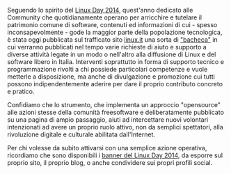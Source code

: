 <!--
.. title: Un Contributo Importante: il Tuo
.. slug: un-contributo-importante-il-tuo
.. date: 2014-07-14 00:00:00
.. tags: 
.. category: 
.. link: 
.. description: 
.. type: text
.. image_copy: 
.. previewimage:
-->

Seguendo lo spirito del <a href="https://www.linuxday.it/2014/">Linux Day 2014</a>, quest'anno dedicato alle Community che quotidianamente operano per arricchire e tutelare il patrimonio comune di software, contenuti ed informazioni di cui - spesso inconsapevolmente - gode la maggior parte della popolazione tecnologica, è stata oggi pubblicata sul trafficato sito <a href="https://www.linux.it/">linux.it</a> una sorta di <a href="https://www.linux.it/community#tasks">"bacheca"</a> in cui verranno pubblicati nel tempo varie richieste di aiuto e supporto a diverse attività legate in un modo o nell'altro alla diffusione di Linux e del software libero in Italia. Interventi soprattutto in forma di supporto tecnico e programmazione rivolti a chi possiede particolari competenze e vuole metterle a disposizione, ma anche di divulgazione e promozione cui tutti possono indipendentemente aderire per dare il proprio contributo concreto e pratico.

Confidiamo che lo strumento, che implementa un approccio "opensource" alle azioni stesse della comunità freesoftware e deliberatamente pubblicato su una pagina di ampio passaggio, aiuti ad intercettare nuovi volontari intenzionati ad avere un proprio ruolo attivo, non da semplici spettatori, alla rivoluzione digitale e culturale abilitata dall'Internet.

Per chi volesse da subito attivarsi con una semplice azione operativa, ricordiamo che sono disponibili i <a href="https://www.linuxday.it/2014/promozione">banner del Linux Day 2014</a>, da esporre sul proprio sito, il proprio blog, o anche condividere sui propri profili social.
